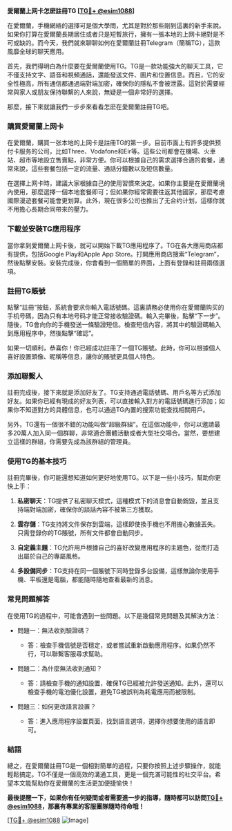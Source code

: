 **愛爾蘭上网卡怎麽註冊TG [[TG💪+ @esim1088](https://t.me/s/esim1088)]**

在愛爾蘭，手機網絡的選擇可是個大學問，尤其是對於那些剛到這裏的新手來說。如果你打算在愛爾蘭長期居住或者只是短暫旅行，擁有一張本地的上网卡絕對是不可或缺的。而今天，我們就來聊聊如何在愛爾蘭註冊Telegram（簡稱TG），這款風靡全球的聊天應用。

首先，我們得明白為什麼要在愛爾蘭使用TG。TG是一款功能強大的聊天工具，它不僅支持文字、語音和視頻通話，還能發送文件、圖片和位置信息。而且，它的安全性極高，所有通信都通過端對端加密，確保你的隱私不會被泄露。這對於需要經常與家人或朋友保持聯繫的人來說，無疑是一個非常好的選擇。

那麼，接下來就讓我們一步步來看看怎麽在愛爾蘭註冊TG吧。

### 購買愛爾蘭上网卡

在愛爾蘭，購買一张本地的上网卡是註冊TG的第一步。目前市面上有許多提供预付卡服务的公司，比如Three、Vodafone和Eir等。這些公司都會在機場、火車站、超市等地設立售賣點，非常方便。你可以根據自己的需求選擇合適的套餐，通常來說，這些套餐包括一定的流量、通話分鐘數以及短信數量。

在選擇上网卡時，建議大家根據自己的使用習慣來決定。如果你主要是在愛爾蘭境內使用，那麼選擇一個本地套餐即可；但如果你經常需要往返其他國家，那麼考慮國際漫遊套餐可能會更划算。此外，現在很多公司也推出了无合约计划，這樣你就不用擔心長期合同帶來的壓力。

### 下載並安裝TG應用程序

當你拿到愛爾蘭上网卡後，就可以開始下載TG應用程序了。TG在各大應用商店都有提供，包括Google Play和Apple App Store。打開應用商店搜索“Telegram”，然後點擊安裝。安裝完成後，你會看到一個簡單的界面，上面有登錄和註冊兩個選項。

### 註冊TG賬號

點擊“註冊”按鈕，系統會要求你輸入電話號碼。這裏請務必使用你在愛爾蘭购买的手机号碼，因為只有本地号码才能正常接收驗證碼。輸入完畢後，點擊“下一步”。隨後，TG會向你的手機發送一條驗證短信。檢查短信內容，將其中的驗證碼輸入到應用程序中，然後點擊“確認”。

如果一切順利，恭喜你！你已經成功註冊了一個TG賬號。此時，你可以根據個人喜好設置頭像、昵稱等信息，讓你的賬號更具個人特色。

### 添加聯繫人

註冊完成後，接下來就是添加好友了。TG支持通過電話號碼、用戶名等方式添加好友。如果你已經有現成的好友列表，可以直接輸入對方的電話號碼進行添加；如果你不知道對方的具體信息，也可以通過TG內置的搜索功能查找相關用戶。

另外，TG還有一個很不錯的功能叫做“超級群組”。在這個功能中，你可以邀請最多20萬人加入同一個群聊，非常適合團體活動或者大型社交場合。當然，要想建立這樣的群組，你需要先成為該群組的管理員。

### 使用TG的基本技巧

註冊完畢後，你可能還想知道如何更好地使用TG。以下是一些小技巧，幫助你更快上手：

1. **私密聊天**：TG提供了私密聊天模式，這種模式下的消息會自動銷毀，並且支持端對端加密，確保你的談話內容不被第三方獲取。
   
2. **雲存儲**：TG支持將文件保存到雲端，這樣即使換手機也不用擔心數據丟失。只需登錄你的TG賬號，所有文件都會自動同步。

3. **自定義主題**：TG允許用戶根據自己的喜好改變應用程序的主題色，從而打造出屬於自己的專屬風格。

4. **多設備同步**：TG支持在同一個賬號下同時登錄多台設備，這樣無論你使用手機、平板還是電腦，都能隨時隨地查看最新的消息。

### 常見問題解答

在使用TG的過程中，可能會遇到一些問題。以下是幾個常見問題及其解決方法：

- 問題一：無法收到驗證碼？
   - 答：檢查手機信號是否穩定，或者嘗試重新啟動應用程序。如果仍然不行，可以聯繫客服尋求幫助。

- 問題二：為什麼無法收到通知？
   - 答：請檢查手機的通知設置，確保TG已經被允許發送通知。此外，還可以檢查手機的電池優化設置，避免TG被誤判為耗電應用而被限制。

- 問題三：如何更改語言設置？
   - 答：進入應用程序設置頁面，找到語言選項，選擇你想要使用的語言即可。

### 結語

總之，在愛爾蘭註冊TG是一個相對簡單的過程，只要你按照上述步驟操作，就能輕鬆搞定。TG不僅是一個高效的溝通工具，更是一個充滿可能性的社交平台。希望本文能幫助你在愛爾蘭的生活更加便捷愉快！

**最後提醒一下，如果你有任何疑問或者需要進一步的指導，隨時都可以訪問[TG💪+ @esim1088](https://t.me/s/esim1088)，那裏有專業的客服團隊隨時待命哦！**

[[TG💪+ @esim1088](https://t.me/s/esim1088) ![Image](https://i.postimg.cc/4NQfJmqS/Snipaste-2025-05-13-00-14-12.png)]